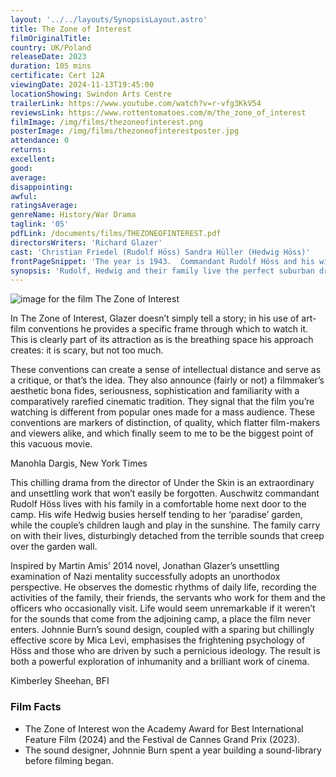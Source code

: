 ```yaml
---
layout: '../../layouts/SynopsisLayout.astro'
title: The Zone of Interest
filmOriginalTitle:
country: UK/Poland
releaseDate: 2023
duration: 105 mins
certificate: Cert 12A
viewingDate: 2024-11-13T19:45:00
locationShowing: Swindon Arts Centre
trailerLink: https://www.youtube.com/watch?v=r-vfg3KkV54
reviewsLink: https://www.rottentomatoes.com/m/the_zone_of_interest
filmImage: /img/films/thezoneofinterest.png
posterImage: /img/films/thezoneofinterestposter.jpg
attendance: 0
returns:
excellent:
good:
average:
disappointing:
awful:
ratingsAverage:
genreName: History/War Drama
taglink: '05'
pdfLink: /documents/films/THEZONEOFINTEREST.pdf
directorsWriters: 'Richard Glazer'
cast: 'Christian Friedel (Rudolf Höss) Sandra Hüller (Hedwig Höss)'
frontPageSnippet: 'The year is 1943.  Commandant Rudolf Höss and his wife Hedwig strive to build a dream life for their family.  Their idyllic home, complete with a thriving garden, is separated only by a wall from the infamous setting of Auschwitz.'
synopsis: 'Rudolf, Hedwig and their family live the perfect suburban dream with their beautifully ordered house and garden.  But audible from behind the wall are the sounds of mechanised death, for Rudolf Höss is the commandant of Auschwitz.  Jonathan Glazer (Birth, Under the Skin) offers his most ambitious film yet, displacing the usual tropes of the Holocaust drama to depict the pampered life of executioners inhabiting the bubble of bourgeois denial, keeping the reality of genocide hermetically sealed on the outside.'
---
```


![image for the film The Zone of Interest](/img/films/thezoneofinterest.png)

In The Zone of Interest, Glazer doesn’t simply tell a story; in his use of art-film conventions he provides a specific frame through which to watch it. This is clearly part of its attraction as is the breathing space his approach creates: it is scary, but not too much.

These conventions can create a sense of intellectual distance and serve as a critique, or that’s the idea. They also announce (fairly or not) a filmmaker’s aesthetic bona fides, seriousness, sophistication and familiarity with a comparatively rarefied cinematic tradition. They signal that the film you’re watching is different from popular ones made for a mass audience. These conventions are markers of distinction, of quality, which flatter film-makers and viewers alike, and which finally seem to me to be the biggest point of this vacuous movie.

<div class="review__author review__author--review1"> 
Manohla Dargis, New York Times
</div>

This chilling drama from the director of Under the Skin is an extraordinary and unsettling work that won’t easily be forgotten. Auschwitz commandant Rudolf Höss lives with his family in a comfortable home next door to the camp. His wife Hedwig busies herself tending to her ‘paradise’ garden, while the couple’s children laugh and play in the sunshine. The family carry on with their lives, disturbingly detached from the terrible sounds that creep over the garden wall.

Inspired by Martin Amis’ 2014 novel, Jonathan Glazer’s unsettling examination of Nazi mentality successfully adopts an unorthodox perspective. He observes the domestic rhythms of daily life, recording the activities of the family, their friends, the servants who work for them and the officers who occasionally visit. Life would seem unremarkable if it weren’t for the sounds that come from the adjoining camp, a place the film never enters. Johnnie Burn’s sound design, coupled with a sparing but chillingly effective score by Mica Levi, emphasises the frightening psychology of Höss and those who are driven by such a pernicious ideology. The result is both a powerful exploration of inhumanity and a brilliant work of cinema.

<div class="review__author"> 
Kimberley Sheehan, BFI
</div>

### Film Facts

-   The Zone of Interest won the Academy Award for Best International Feature Film (2024) and the Festival de Cannes Grand Prix (2023).
-   The sound designer, Johnnie Burn spent a year building a sound-library before filming began.
